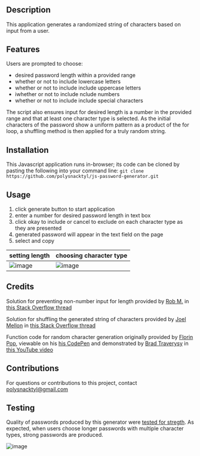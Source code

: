# <Javascript Password Generator>

## Description
This application generates a randomized string of characters based on input from a user.

## Features 
 Users are prompted to choose: 
    <ul>
    <li>desired password length within a provided range</li>
    <li>whether or not to include lowercase letters</li> 
    <li>whether or not to include include uppercase letters</li> 
    <li>iwhether or not to include nclude numbers</li> 
    <li>whether or not to include include special characters</li> 
    </ul>
The script also ensures input for desired length is a number in the provided range and that at least one character type is selected. As the initial characters of the password show a uniform pattern as a product of the for loop, a shuffling method is then applied for a truly random string. 


## Installation
This Javascript application runs in-browser; its code can be cloned by pasting the following into your command line: 
```git clone https://github.com/polysnacktyl/js-password-generator.git```

## Usage 
<ol>
<li>click generate button to start application</li>
<li>enter a number for desired password length in text box </li>
<li>click okay to include or cancel to exclude on each character type as they are presented </li>
<li>generated password will appear in the text field on the page </li>
<li>select and copy </li>
</ol>

setting length | choosing character type
------------ | -------------
![image](/assets/images/length.png)| ![image](/assets/images/types.png)

## Credits
Solution for preventing non-number input for length provided by [Rob M.](https://stackoverflow.com/users/693275/rob-m) in [this Stack Overflow thread](https://stackoverflow.com/questions/15047140/javascript-prompt-number-and-continue-prompting-if-answer-is-wrong)

Solution for shuffling the generated string of characters provided by [Joel Mellon](https://stackoverflow.com/users/430151/joel-mellon) in [this Stack Overflow thread](https://stackoverflow.com/questions/3943772/how-do-i-shuffle-the-characters-in-a-string-in-javascript/13365977#13365977)

Function code for random character generation originally provided by [Florin Pop](https://codepen.io/FlorinPop17), viewable on his [his CodePen](https://codepen.io/FlorinPop17/pen/BaBePej) and demonstrated by [Brad Traverysy](https://traversymedia.com/) in [this YouTube video](https://www.youtube.com/watch?v=duNmhKgtcsI&t=914s)

## Contributions
For questions or contributions to this project, contact polysnacktyl@gmail.com

## Testing
Quality of passwords produced by this generator were [tested for stregth](https://www.comparitech.com/privacy-security-tools/password-strength-test/). As expected, when users choose longer passwords with multiple character types, strong passwords are produced. 

![image](/assets/images/test.png)

